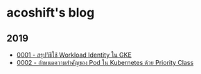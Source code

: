 # acoshift's blog

## 2019

- [0001 - สรุปวิธีใช้ Workload Identity ใน GKE](./2019/0001-gke-workload-identity)
- [0002 - กำหนดความสำคัญของ Pod ใน Kubernetes ด้วย Priority Class](./2019/0002-k8s-priority-class)
